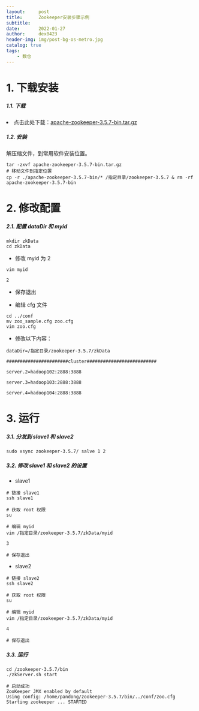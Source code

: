 ```yaml
---
layout:     post
title:      Zookeeper安装步骤示例
subtitle:   
date:       2022-01-27
author:     dex0423
header-img: img/post-bg-os-metro.jpg
catalog: true
tags:
    - 数仓
---
```


# 1. 下载安装

##### 1.1. 下载

<li>点击此处下载：<a href="https://yuyan.fandom.com/zh/wiki/%E4%B8%89%E5%8F%B6%E8%8D%89%E5%9B%BD%E9%99%85%E8%AF%AD">apache-zookeeper-3.5.7-bin.tar.gz</a></li>

##### 1.2. 安装

解压缩文件，到常用软件安装位置。

```aidl
tar -zxvf apache-zookeeper-3.5.7-bin.tar.gz
# 移动文件到指定位置
cp -r ./apache-zookeeper-3.5.7-bin/* /指定目录/zookeeper-3.5.7 & rm -rf apache-zookeeper-3.5.7-bin
```

# 2. 修改配置

##### 2.1. 配置 dataDir 和 myid

```aidl
mkdir zkData
cd zkData
```

- 修改 myid 为 2

```aidl
vim myid
```
```aidl
2
```
- 保存退出

- 编辑 cfg 文件

```aidl
cd ../conf
mv zoo_sample.cfg zoo.cfg
vim zoo.cfg 
```

- 修改以下内容：

```aidl
dataDir=/指定目录/zookeeper-3.5.7/zkData
```

```aidl
#######################cluster##########################

server.2=hadoop102:2888:3888

server.3=hadoop103:2888:3888

server.4=hadoop104:2888:3888

```

# 3. 运行

##### 3.1. 分发到 slave1 和 slave2

```aidl
sudo xsync zookeeper-3.5.7/ salve 1 2
```

##### 3.2. 修改 slave1 和 slave2 的设置

- slave1

```aidl
# 链接 slave1
ssh slave1

# 获取 root 权限
su

# 编辑 myid
vim /指定目录/zookeeper-3.5.7/zkData/myid

3

# 保存退出
```
- slave2

```aidl
# 链接 slave2
ssh slave2

# 获取 root 权限
su

# 编辑 myid
vim /指定目录/zookeeper-3.5.7/zkData/myid

4

# 保存退出
```

##### 3.3. 运行

```aidl
cd /zookeeper-3.5.7/bin
./zkServer.sh start

# 启动成功
ZooKeeper JMX enabled by default
Using config: /home/pandong/zookeeper-3.5.7/bin/../conf/zoo.cfg
Starting zookeeper ... STARTED
```
